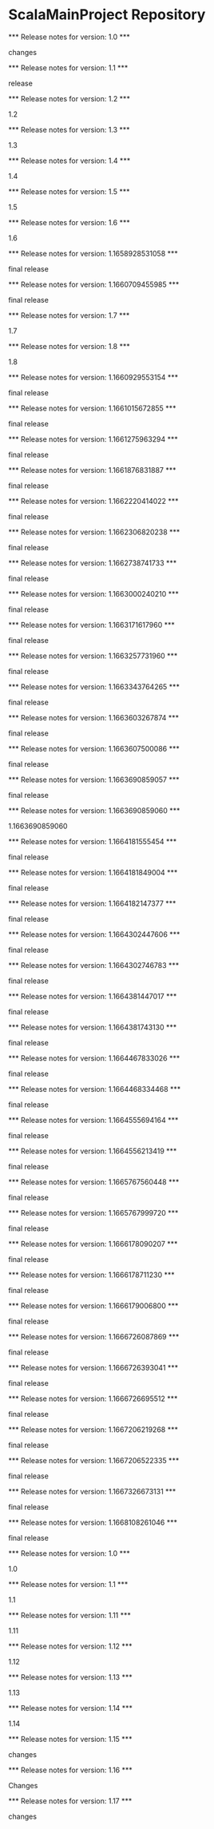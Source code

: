 # ScalaMainProject Repository

*** Release notes for version: 1.0 ***

changes 

*** Release notes for version: 1.1 ***

release

*** Release notes for version: 1.2 ***

1.2

*** Release notes for version: 1.3 ***

1.3

*** Release notes for version: 1.4 ***

1.4

*** Release notes for version: 1.5 ***

1.5

*** Release notes for version: 1.6 ***

1.6

*** Release notes for version: 1.1658928531058 ***

final release

*** Release notes for version: 1.1660709455985 ***

final release

*** Release notes for version: 1.7 ***

1.7

*** Release notes for version: 1.8 ***

1.8

*** Release notes for version: 1.1660929553154 ***

final release

*** Release notes for version: 1.1661015672855 ***

final release

*** Release notes for version: 1.1661275963294 ***

final release

*** Release notes for version: 1.1661876831887 ***

final release

*** Release notes for version: 1.1662220414022 ***

final release

*** Release notes for version: 1.1662306820238 ***

final release

*** Release notes for version: 1.1662738741733 ***

final release

*** Release notes for version: 1.1663000240210 ***

final release

*** Release notes for version: 1.1663171617960 ***

final release

*** Release notes for version: 1.1663257731960 ***

final release

*** Release notes for version: 1.1663343764265 ***

final release

*** Release notes for version: 1.1663603267874 ***

final release

*** Release notes for version: 1.1663607500086 ***

final release

*** Release notes for version: 1.1663690859057 ***

final release

*** Release notes for version: 1.1663690859060 ***

1.1663690859060

*** Release notes for version: 1.1664181555454 ***

final release

*** Release notes for version: 1.1664181849004 ***

final release

*** Release notes for version: 1.1664182147377 ***

final release

*** Release notes for version: 1.1664302447606 ***

final release

*** Release notes for version: 1.1664302746783 ***

final release

*** Release notes for version: 1.1664381447017 ***

final release

*** Release notes for version: 1.1664381743130 ***

final release

*** Release notes for version: 1.1664467833026 ***

final release

*** Release notes for version: 1.1664468334468 ***

final release

*** Release notes for version: 1.1664555694164 ***

final release

*** Release notes for version: 1.1664556213419 ***

final release

*** Release notes for version: 1.1665767560448 ***

final release

*** Release notes for version: 1.1665767999720 ***

final release

*** Release notes for version: 1.1666178090207 ***

final release

*** Release notes for version: 1.1666178711230 ***

final release

*** Release notes for version: 1.1666179006800 ***

final release

*** Release notes for version: 1.1666726087869 ***

final release

*** Release notes for version: 1.1666726393041 ***

final release

*** Release notes for version: 1.1666726695512 ***

final release

*** Release notes for version: 1.1667206219268 ***

final release

*** Release notes for version: 1.1667206522335 ***

final release

*** Release notes for version: 1.1667326673131 ***

final release

*** Release notes for version: 1.1668108261046 ***

final release

*** Release notes for version: 1.0 ***

1.0

*** Release notes for version: 1.1 ***

1.1

*** Release notes for version: 1.11 ***

1.11

*** Release notes for version: 1.12 ***

1.12

*** Release notes for version: 1.13 ***

1.13

*** Release notes for version: 1.14 ***

1.14

*** Release notes for version: 1.15 ***

changes

*** Release notes for version: 1.16 ***

Changes

*** Release notes for version: 1.17 ***

changes